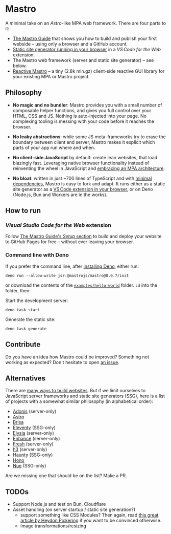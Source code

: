 # Mastro

A *m*inimal take on an *Astro*-like MPA web framework. There are four parts to it:

- [The Mastro Guide](https://mastrojs.github.io/) that shows you how to build and publish your first webside – using only a browser and a GitHub account.
- [Static site generator running in your browser](https://mastrojs.github.io/guide/setup/) in a _VS Code for the Web_ extension.
- The Mastro web framework (server and static site generator) – see below.
- [Reactive Mastro](https://mastrojs.github.io/reactive/) – a tiny (2.8k min.gz) client-side reactive GUI library for your existing MPA or Mastro project.


## Philosophy

- **No magic and no bundler**: Mastro provides you with a small number of composable helper functions, and gives you full control over your HTML, CSS and JS. Nothing is auto-injected into your page. No complexing tooling is messing with your code before it reaches the browser.

- **No leaky abstractions**: while some JS meta-frameworks try to erase the boundary between client and server, Mastro makes it explicit which parts of your app run where and when.

- **No client-side JavaScript** by default: create lean websites, that load blazingly fast. Leveraging native browser functionality instead of reinventing the wheel in JavaScript and [embracing an MPA architecture](https://mastrojs.github.io/reactive/why-reactive-mastro/).

- **No bloat**: written in just ~700 lines of TypeScript and with [minimal dependencies](deno.json), Mastro is easy to fork and adapt. It runs either as a static site generator as a [VS Code extension in your browser](https://mastrojs.github.io/guide/setup/), or on Deno (Node.js, Bun and Workers are in the works).


## How to run

### _Visual Studio Code for the Web_ extension

Follow [The Mastro Guide's _Setup_ section](https://mastrojs.github.io/guide/setup/) to build and deploy your website to GitHub Pages for free – without ever leaving your browser.

### Command line with Deno

If you prefer the command line, after [installing Deno](https://docs.deno.com/runtime/getting_started/installation/), either run:

    deno run --allow-write jsr:@mastrojs/mastro@0.0.7/init

or download the contents of the [`examples/hello-world`](examples/hello-world/) folder. `cd` into the folder, then:

Start the development server:

    deno task start

Generate the static site:

    deno task generate


## Contribute

Do you have an idea how Mastro could be improved? Something not working as expected? Don't hesitate to open [an issue](https://github.com/mastrojs/mastro/issues).


## Alternatives

There are [many ways to build websites](http://localhost:4321/guide/why-html-css/#you-want-to-build-a-website).
But if we limit ourselves to JavaScript server frameworks and static site generators (SSG),
here is a list of projects with a somewhat similar philosophy (in alphabetical order):

- [Adonis](https://adonisjs.com) (server-only)
- [Astro](https://astro.build)
- [Brisa](https://brisa.build)
- [Eleventy](https://www.11ty.dev) (SSG-only)
- [Elysia](https://elysiajs.com) (server-only)
- [Enhance](https://enhance.dev) (server-only)
- [Fresh](https://fresh.deno.dev) (server-only)
- [h3](https://h3.dev/) (server-only)
- [Haunty](https://haunty.org) (SSG-only)
- [Hono](https://hono.dev)
- [Nue](https://nuejs.org) (SSG-only)

Are we missing one that should be on the list? Make a PR.


## TODOs

- Support Node.js and test on Bun, Cloudflare
- Asset handling (on server startup / static site generation?)
  - support something like CSS Modules? Then again, read [this great article by Heydon Pickering](https://www.smashingmagazine.com/2016/11/css-inheritance-cascade-global-scope-new-old-worst-best-friends/) if you want to be convinced otherwise.
  - image transformations/resizing
